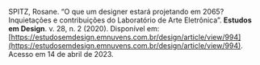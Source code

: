 SPITZ, Rosane. “O que um designer estará projetando em 2065? Inquietações e contribuições do Laboratório de Arte Eletrônica”. **Estudos em Design**. v. 28, n. 2 (2020). Disponível em: [https://estudosemdesign.emnuvens.com.br/design/article/view/994](https://estudosemdesign.emnuvens.com.br/design/article/view/994). Acesso em 14 de abril de 2023.